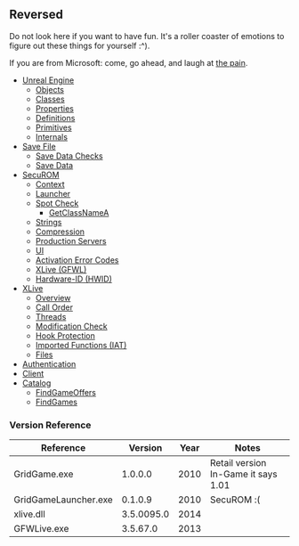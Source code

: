## Reversed

Do not look here if you want to have fun. It's a roller coaster of emotions to figure out these things for yourself :^).

If you are from Microsoft: come, go ahead, and laugh at [the pain](/reversed/xlive.md).

- [Unreal Engine](/reversed/unreal.md)
  - [Objects](/reversed/unreal.md#objects)
  - [Classes](/reversed/unreal.md#classes)
  - [Properties](/reversed/unreal.md#properties)
  - [Definitions](/reversed/unreal.md#definitions)
  - [Primitives](/reversed/unreal.md#primitives)
  - [Internals](/reversed/unreal.md#internals)
- [Save File](/reversed/savefile.md)
  - [Save Data Checks](/reversed/savefile.md#save-data-checks)
  - [Save Data](/reversed/savefile.md#save-data)
- [SecuROM](/reversed/securom.md)
  - [Context](/reversed/securom.md#context)
  - [Launcher](/reversed/securom.md#launcher)
  - [Spot Check](/reversed/securom.md#spot-check)
    - [GetClassNameA](/reversed/securom.md#getclassnamea)
  - [Strings](/reversed/securom.md#strings)
  - [Compression](/reversed/securom.md#compression)
  - [Production Servers](/reversed/securom.md#production-servers)
  - [UI](/reversed/securom.md#ui)
  - [Activation Error Codes](/reversed/securom.md#activation-error-codes)
  - [XLive (GFWL)](/reversed/securom.md#xlive-gfwl)
  - [Hardware-ID (HWID)](/reversed/securom.md#hardware-id-hwid)
- [XLive](/reversed/xlive.md)
  - [Overview](/reversed/xlive.md#overview)
  - [Call Order](/reversed/xlive.md#call-order)
  - [Threads](/reversed/xlive.md#threads)
  - [Modification Check](/reversed/xlive.md#modification-check)
  - [Hook Protection](/reversed/xlive.md#hook-protection)
  - [Imported Functions (IAT)](/reversed/xlive.md#imported-functions-iat)
  - [Files](/reversed/xlive.md#files)
- [Authentication](/reversed/xlive.md#authentication)
- [Client](/reversed/xlive.md#client)
- [Catalog](/reversed/xlive.md#catalog)
  - [FindGameOffers](/reversed/xlive.md#findgameoffers)
  - [FindGames](/reversed/xlive.md#findgames)

### Version Reference

|Reference|Version|Year|Notes|
|---|---|---|---|
|GridGame.exe|1.0.0.0|2010|Retail version<br>In-Game it says 1.01|
|GridGameLauncher.exe|0.1.0.9|2010|SecuROM :(|
|xlive.dll|3.5.0095.0|2014||
|GFWLive.exe|3.5.67.0|2013||
